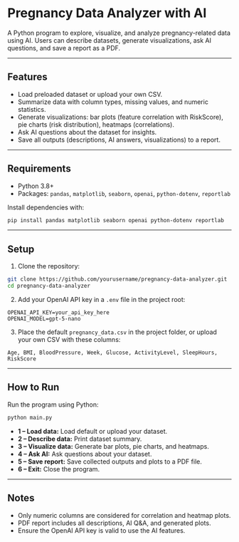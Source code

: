 
# Pregnancy Data Analyzer with AI

A Python program to explore, visualize, and analyze pregnancy-related data using AI. Users can describe datasets, generate visualizations, ask AI questions, and save a report as a PDF.

---

## Features

* Load preloaded dataset or upload your own CSV.
* Summarize data with column types, missing values, and numeric statistics.
* Generate visualizations: bar plots (feature correlation with RiskScore), pie charts (risk distribution), heatmaps (correlations).
* Ask AI questions about the dataset for insights.
* Save all outputs (descriptions, AI answers, visualizations) to a report.

---

## Requirements

* Python 3.8+
* Packages: `pandas`, `matplotlib`, `seaborn`, `openai`, `python-dotenv`, `reportlab`

Install dependencies with:

```bash
pip install pandas matplotlib seaborn openai python-dotenv reportlab
```

---

## Setup

1. Clone the repository:

```bash
git clone https://github.com/yourusername/pregnancy-data-analyzer.git
cd pregnancy-data-analyzer
```

2. Add your OpenAI API key in a `.env` file in the project root:

```
OPENAI_API_KEY=your_api_key_here
OPENAI_MODEL=gpt-5-nano
```

3. Place the default `pregnancy_data.csv` in the project folder, or upload your own CSV with these columns:

```
Age, BMI, BloodPressure, Week, Glucose, ActivityLevel, SleepHours, RiskScore
```

---

## How to Run

Run the program using Python:

```bash
python main.py
```


* **1 – Load data:** Load default or upload your dataset.
* **2 – Describe data:** Print dataset summary.
* **3 – Visualize data:** Generate bar plots, pie charts, and heatmaps.
* **4 – Ask AI:** Ask questions about your dataset.
* **5 – Save report:** Save collected outputs and plots to a PDF file.
* **6 – Exit:** Close the program.

---

## Notes

* Only numeric columns are considered for correlation and heatmap plots.
* PDF report includes all descriptions, AI Q\&A, and generated plots.
* Ensure the OpenAI API key is valid to use the AI features.
